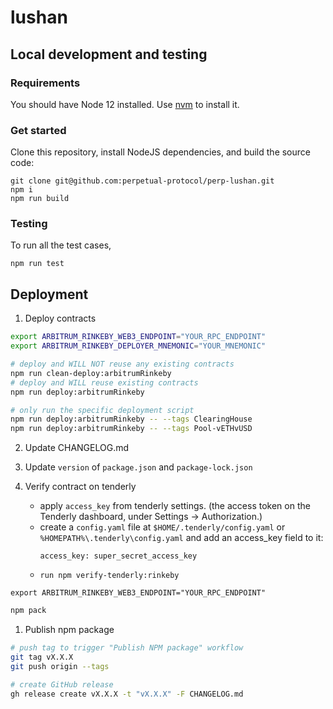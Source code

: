 # lushan

## Local development and testing
### Requirements
You should have Node 12 installed. Use [nvm](https://github.com/nvm-sh/nvm) to install it.

### Get started
Clone this repository, install NodeJS dependencies, and build the source code:
```
git clone git@github.com:perpetual-protocol/perp-lushan.git
npm i
npm run build
```

### Testing
To run all the test cases,
```
npm run test
```

## Deployment

1. Deploy contracts

```bash
export ARBITRUM_RINKEBY_WEB3_ENDPOINT="YOUR_RPC_ENDPOINT"
export ARBITRUM_RINKEBY_DEPLOYER_MNEMONIC="YOUR_MNEMONIC"

# deploy and WILL NOT reuse any existing contracts
npm run clean-deploy:arbitrumRinkeby
# deploy and WILL reuse existing contracts
npm run deploy:arbitrumRinkeby

# only run the specific deployment script
npm run deploy:arbitrumRinkeby -- --tags ClearingHouse
npm run deploy:arbitrumRinkeby -- --tags Pool-vETHvUSD
```

2. Update CHANGELOG.md

3. Update `version` of `package.json` and `package-lock.json`

4. Verify contract on tenderly
   - apply `access_key` from tenderly settings. 
    (the access token on the Tenderly dashboard, under Settings -> Authorization.)
   - create a `config.yaml` file at `$HOME/.tenderly/config.yaml` or `%HOMEPATH%\.tenderly\config.yaml` and add an access_key field to it:
        ```
        access_key: super_secret_access_key
        ```
   - ```run npm verify-tenderly:rinkeby``` 

```
export ARBITRUM_RINKEBY_WEB3_ENDPOINT="YOUR_RPC_ENDPOINT"
```

```bash
npm pack
```

1. Publish npm package

```bash
# push tag to trigger "Publish NPM package" workflow
git tag vX.X.X
git push origin --tags

# create GitHub release
gh release create vX.X.X -t "vX.X.X" -F CHANGELOG.md
```
